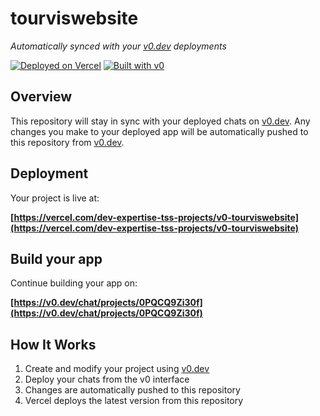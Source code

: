 # tourviswebsite

*Automatically synced with your [v0.dev](https://v0.dev) deployments*

[![Deployed on Vercel](https://img.shields.io/badge/Deployed%20on-Vercel-black?style=for-the-badge&logo=vercel)](https://vercel.com/dev-expertise-tss-projects/v0-tourviswebsite)
[![Built with v0](https://img.shields.io/badge/Built%20with-v0.dev-black?style=for-the-badge)](https://v0.dev/chat/projects/0PQCQ9Zi30f)

## Overview

This repository will stay in sync with your deployed chats on [v0.dev](https://v0.dev).
Any changes you make to your deployed app will be automatically pushed to this repository from [v0.dev](https://v0.dev).

## Deployment

Your project is live at:

**[https://vercel.com/dev-expertise-tss-projects/v0-tourviswebsite](https://vercel.com/dev-expertise-tss-projects/v0-tourviswebsite)**

## Build your app

Continue building your app on:

**[https://v0.dev/chat/projects/0PQCQ9Zi30f](https://v0.dev/chat/projects/0PQCQ9Zi30f)**

## How It Works

1. Create and modify your project using [v0.dev](https://v0.dev)
2. Deploy your chats from the v0 interface
3. Changes are automatically pushed to this repository
4. Vercel deploys the latest version from this repository

